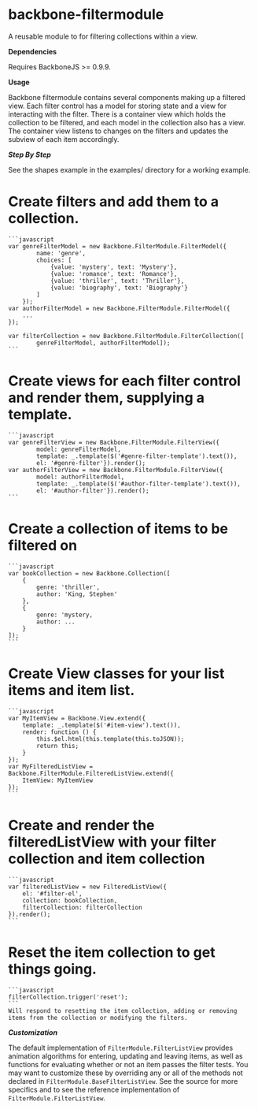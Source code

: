 backbone-filtermodule
=====================

A reusable module to for filtering collections within a view.

**Dependencies**

Requires BackboneJS >= 0.9.9.

**Usage**

Backbone filtermodule contains several components making up a filtered view.  Each filter control has a model for storing state and a view for interacting
with the filter. There is a container view which holds the collection to be
filtered, and each model in the collection also has a view. The container view
listens to changes on the filters and updates the subview of each item
accordingly.

***Step By Step***

See the shapes example in the examples/ directory for a working example.

# Create filters and add them to a collection.
    ```javascript
    var genreFilterModel = new Backbone.FilterModule.FilterModel({
            name: 'genre',
            choices: [
                {value: 'mystery', text: 'Mystery'},
                {value: 'romance', text: 'Romance'},
                {value: 'thriller', text: 'Thriller'},
                {value: 'biography', text: 'Biography'}
            ]
        });
    var authorFilterModel = new Backbone.FilterModule.FilterModel({
        ...
    });

    var filterCollection = new Backbone.FilterModule.FilterCollection([
            genreFilterModel, authorFilterModel]);
    ```

# Create views for each filter control and render them, supplying a template.
    ```javascript
    var genreFilterView = new Backbone.FilterModule.FilterView({
            model: genreFilterModel,
            template: _.template($('#genre-filter-template').text()),
            el: '#genre-filter'}).render();
    var authorFilterView = new Backbone.FilterModule.FilterView({
            model: authorFilterModel,
            template: _.template($('#author-filter-template').text()),
            el: '#author-filter'}).render();
    ```
# Create a collection of items to be filtered on
    ```javascript
    var bookCollection = new Backbone.Collection([
        {
            genre: 'thriller',
            author: 'King, Stephen'
        },
        {
            genre: 'mystery,
            author: ...
        }
    ]);
    ```

# Create View classes for your list items and item list.
    ```javascript
    var MyItemView = Backbone.View.extend({
        template: _.template($('#item-view').text()),
        render: function () {
            this.$el.html(this.template(this.toJSON));
            return this;
        }
    });
    var MyFilteredListView = Backbone.FilterModule.FilteredListView.extend({
        ItemView: MyItemView
    });
    ```

# Create and render the filteredListView with your filter collection and item collection
    ```javascript
    var filteredListView = new FilteredListView({
        el: '#filter-el',
        collection: bookCollection,
        filterCollection: filterCollection
    }).render();
    ```

# Reset the item collection to get things going.
    ```javascript
    filterCollection.trigger('reset');
    ```
    Will respond to resetting the item collection, adding or removing items from the collection or modifying the filters.

***Customization***

The default implementation of `FilterModule.FilterListView` provides animation
algorithms for entering, updating and leaving items, as well as functions for
evaluating whether or not an item passes the filter tests. You may want to
customize these by overriding any or all of the methods not declared in
`FilterModule.BaseFilterListView`. See the source for more specifics and to see
the reference implementation of `FilterModule.FilterListView`.
